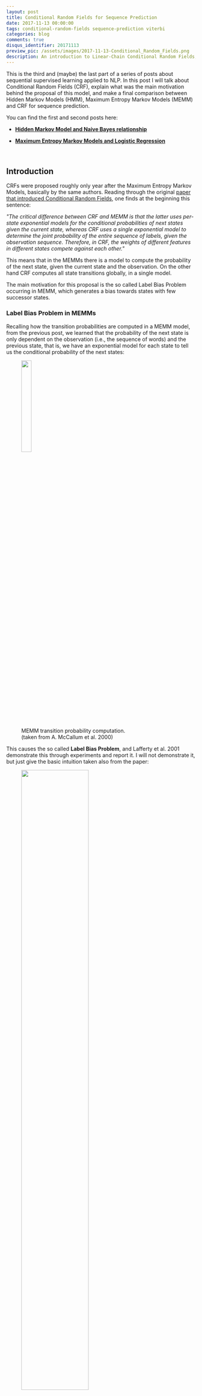 ```yaml
---
layout: post
title: Conditional Random Fields for Sequence Prediction
date: 2017-11-13 00:00:00
tags: conditional-random-fields sequence-prediction viterbi
categories: blog
comments: true
disqus_identifier: 20171113
preview_pic: /assets/images/2017-11-13-Conditional_Random_Fields.png
description: An introduction to Linear-Chain Conditional Random Fields, explaining what was the motivation behind it's proposal and making a comparison with two other sequence models, Hidden-Markov Model, and Maximum Entropy Markov Model.
---
```


This is the third and (maybe) the last part of a series of posts about sequential supervised learning applied to NLP. In this post I will talk about Conditional Random Fields (CRF), explain what was the main motivation behind the proposal of this model, and make a final comparison between Hidden Markov Models (HMM), Maximum Entropy Markov Models (MEMM) and CRF for sequence prediction.

You can find the first and second posts here:

* __[Hidden Markov Model and Naive Bayes relationship](../../../../../blog/2017/11/11/HHM_and_Naive_Bayes/)__

* __[Maximum Entropy Markov Models and Logistic Regression](../../../../../blog/2017/11/12/Maximum_Entropy_Markov_Model/)__

<br>

## __Introduction__

CRFs were proposed roughly only year after the Maximum Entropy Markov Models, basically by the same authors. Reading through the original [paper that introduced Conditional Random Fields](http://repository.upenn.edu/cgi/viewcontent.cgi?article=1162&context=cis_papers), one finds at the beginning this sentence:

_"The critical difference between CRF and MEMM is that the latter uses per-state exponential models for the conditional probabilities of next states given the current state, whereas CRF uses a single exponential model to determine the joint probability of the entire sequence of labels, given the observation sequence. Therefore, in CRF, the weights of different features in different states compete against each other."_

This means that in the MEMMs there is a model to compute the probability of the next state, given the current state and the observation. On the other hand CRF computes all state transitions globally, in a single model.

The main motivation for this proposal is the so called Label Bias Problem occurring in MEMM, which generates a bias towards states with few successor states.

### __Label Bias Problem in MEMMs__

Recalling how the transition probabilities are computed in a MEMM model, from the previous post, we learned that the probability of the next state is only dependent on the observation (i.e., the sequence of words) and the previous state, that is, we have an exponential model for each state to tell us the conditional probability of the next states:

<figure>
  <img style="width: 25%; height: 25%" src="/assets/images/2017-11-13-HMM.png">
  <figcaption>MEMM transition probability computation. <br> (taken from A. McCallum et al. 2000)</figcaption>
</figure>

This causes the so called __Label Bias Problem__, and Lafferty et al. 2001 demonstrate this through experiments and report it. I will not demonstrate it, but just give the basic intuition taken also from the paper:

<figure>
  <img style="width: 65%; height: 65%" src="/assets/images/2017-11-13-Label_Bias_Problem.png">
  <figcaption>Label Bias Problem. <br> (taken from Lafferty et al. 2001)</figcaption>
</figure>

Given the observation sequence: ___r_ _i_ _b___

_"In the first time step, r matches both transitions from the start state, so the probability mass gets distributed roughly equally among those two transitions. Next we observe i. Both states 1 and 4 have only one outgoing transition. State 1 has seen this observation often in training, state 4 has almost never seen this observation; but like state 1, state 4 has no choice but to pass all its mass to its single outgoing transition, since it is not generating the observation, only conditioning on it. Thus, states with a single outgoing transition effectively ignore their observations."_

_[...]_

_"the top path and the bottom path will be about equally likely, independently of the observation sequence. If one of the two words is slightly more common in the training set, the transitions out of the start state will slightly prefer its corresponding transition, and that word’s state sequence will always win."_

* Transitions from a given state are competing against each other only.

* Per state normalization, i.e. sum of transition probability for any state has to sum to 1.

* MEMM are normalized locally over each observation where the transitions going out from a state compete only against each other, as opposed to all the other transitions in the model.

* States with a single outgoing transition effectively ignore their observations.

* Causes bias: states with fewer arcs are preferred.

The idea of CRF is to drop this local per state normalization, and replace it by a global per sequence normalisation.

So, how dow we formalise this global normalisation? I will try to explain it in the sections that follow.

<br>

---

### __Undirected Graphical Models__

A Conditional Random Field can be seen as an undirected graphical model, or Markov Random Field, globally conditioned on $$X$$, the random variable representing observation sequence.

[Lafferty et al. 2001](http://repository.upenn.edu/cgi/viewcontent.cgi?article=1162&context=cis_papers) define a Conditional Random Field as:

* $$X$$ is a random variable over data sequences to be labeled, and $$Y$$ is a random variable over corresponding label sequences.

* The random variables $$X$$ and $$Y$$ are jointly distributed, but in a discriminative framework we construct a conditional model $$p(Y \mid X)$$ from paired observation and label sequences:

Let $$G = (V , E)$$ be a graph such that $$Y = (Y_{v})\  \ v \in V$$, so that $$Y$$ is indexed by the vertices of $$G$$.

$$(X, Y)$$ is a conditional random field when each of the random variables $$Y_{v}$$, conditioned on $$X$$, obey the Markov property with respect to the graph:

$$P(Y_{v} \mid X, Y_{w}, w \neq v) = P(Y_{v} \mid X, Y_{w}, w \sim v)$$

where $$w \sim v$$ means that $$w$$ and $$v$$ are neighbours in G. Thus, a CRF is a random field globally conditioned on the observation $$X$$. This goes already in the direction of what the MEMM doesn't give us, states globally conditioned on the observation.

This graph may have an arbitrary structure as long as it represents the label sequences being modelled, this is also called general Conditional Random Fields.

However the simplest and most common graph structured in NLP, which is the one used to model sequences is the one in which the nodes corresponding to elements of $$Y$$ form a simple first-order chain, as illustrated in the figure below:

<figure>
  <img style="width: 45%; height: 55%" src="/assets/images/2017-11-13-Conditional_Random_Fields.png">
  <figcaption>Chain-strucutred CRFs globally conditioned on X.
  <br> (taken from Hanna Wallach 2004)</figcaption>
</figure>

This is also called linear-chain conditional random fields, which is the type of CRF on which the rest of this post will focus.

### __Linear-chain CRFs__

Let $$\bar{x}$$ is a sequence of words and $$\bar{y}$$ a corresponding sequence of $$n$$ tags:

$$
P(\bar{y} \mid \bar{x}; \bar{w}) = \frac{\exp(\bar{w} \cdot F(\bar{x},\bar{y}))}{\sum\limits_{\bar{y}' \in Y} \exp(\bar{w} \cdot F(\bar{x},\bar{y}'))}
$$

This can been seen as another log-linear model, but "giant" in the sense that:

* The space of possible values for $$\bar{y}$$, i.e., $$Y^{n}$$, is huge, where $$n$$ is the since of the sequence.
* The normalisation constant involves a sum over the set $$Y^{n}$$.

$$F$$ will represent a global feature vector defined by a set of feature functions $$f_{1},...,f_{d}$$, where each feature function $$f_{j}$$ can analyse the whole $$\bar{x}$$ sequence, the current $$y_{i}$$ and previous $$y_{i-1}$$ positions in the $$\bar{y}$$ labels sequence, and the current position $$i$$ in the sentence:

$$F (\bar{x},\bar{y}) = \sum\limits_{i} f(y_{i-1}, y_{i}, \bar{x}, i)$$

we can defined an arbitrary number of feature functions. The _k_’th global feature is then computed by summing the $$f_{k}$$ over all the $$n$$ different state transitions $$\bar{y}$$. In this way we have a "global" feature vector that maps the entire sequence: $$F(\bar{x}, \bar{y}) \in {\rm I\!R}^{d}$$.

Thus, the full expanded linear-chain CRF equation is:

<figure>
  <img style="width: 80%; height: 80%" src="/assets/images/2017-11-13-CRF_Equation.png">
  <figcaption> Linear-Chain Conditional Random Field. <br> (taken from Sameer Maskey slides)</figcaption>
</figure>

Having the framework defined by the equation above we now analyse how to perform two operations: parameter estimation and sequence prediction.

### __Inference__

Inference with a linear-chain CRF resolves to computing the $$\bar{y}$$ sequence that maximizes the following equation:

$$
\hat{\bar{y}} = \underset{\bar{y}}{\arg\max}\ P(\bar{y} \mid \bar{x}; \bar{w}) = \frac{\exp(\bar{w} \cdot F(\bar{x},\bar{y}))}{\sum\limits_{\bar{y}' \in Y} \exp(\bar{w} \cdot F(\bar{x},\bar{y}'))}
$$


We want to try all possible $$\bar{y}$$ sequences computing for each one the probability of "fitting" the observation $$\bar{x}$$ with feature weights $$\bar{w}$$. If we just want the score for a particular labelling sequence $$\bar{y}$$, we can ignore the exponential inside the numerator, and the denominator:

$$\hat{\bar{y}} = \underset{\bar{y}}{\arg\max}\ P(\bar{y} \mid \bar{x}; w) = \sum\limits_{j} \bar{w}\  F(\bar{x},\bar{y})$$


then, we replace $$F(\bar{x},\bar{y})$$ by it's definition:

$$\hat{\bar{y}} = \underset{\bar{y}}{\arg\max}\ \sum\limits_{i} \bar{w}\ f (y_{i-1}, y_{i}, \bar{x}, i)$$


Each transition from state $$y_{i-1}$$ to state $$y_{i}$$ has an associated score:

$$\bar{w}\ f(y_{i-1}, y_{i}, \bar{x}, i)$$

Since we took the $$\exp$$ out, this score could be positive or negative, intuitively, this score will be relatively high if the state transition is plausible, relatively low if this transition is implausible.

The decoding problem is then to find an entire sequence of states such that the sum of the transition scores is maximized. We can again solve this problem using a variant of the Viterbi algorithm, in a very similar way to the decoding algorithm for HMMs or MEMMs.

---

The denominator, also called the partition function:

$$ Z(\bar{x},w)= {\sum\limits_{\bar{y}' \in Y} \exp(\sum\limits_{j} w_{j} F_{j}(\bar{x},\bar{y}'))}$$

is useful to compute a marginal probability. For example, this is useful for measuring the model's confidence in it's predicted labeling over a segment of input. This marginal probability can be computed efficiently using the forward-backward algorithm. See the references section for demonstrations on how
this is achieved.

### __Parameter Estimation__

We also need to find the $$\bar{w}$$ parameters that best fit the training data, a given a set of labelled sentences:

$$\{(\bar{x}_{1}, \bar{y}_{1}), \ldots , (\bar{x}_{m}, \bar{y}_{m})\}$$

where each pair $$(\bar{x}_{i}, \bar{y}_{i})$$ is a sentence with the corresponding word labels annotated. To find the $$\bar{w}$$ parameters that best fit the data we need to
maximize the conditional likelihood of the training data:

$$L(\bar{w}) = \sum\limits_{i=1}^{m} \log p( \bar{x}_{1} | \bar{y}_{1}, \bar{w} )$$

the parameter estimates are computed as:

$$\bar{w}^* = \underset{\bar{w}\ \in {\rm \ I\!R}^{d}} {\arg\max}\ \sum\limits_{i=1}^{m} \log p( \bar{x}_{i} | \bar{y}_{i}, \bar{w}) - \frac{\lambda}{2} \| \bar{w} \| ^{2}$$

where $$\frac{\lambda}{2} \| \bar{w} \| ^{2}$$ is an L2 regularization term.

The standard approach to finding $$\bar{w}^* $$ is to compute the gradient of the objective function, and use the gradient in an optimization algorithm like L-BFGS.

<br>

---

### __Wrapping up: HMM vs. MEMM vs. CRF__

It is now helpful to look at the three sequence prediction models, and compared them. The figure bellow shows the graphical representation for the Hidden Markov Model, the Maximum Entropy Markov Model and the Conditional Random Fields.

<figure>
  <img style="width: 95%; height: 95%" src="/assets/images/2017-11-13-HMM-MEMM-CRF.png">
  <figcaption> Graph representation of HMM, MEMM and CRF. <br> (taken from Lafferty et al. 2001)</figcaption>
</figure>

* __Hidden Markov Models__:

$$P(\bar{y}, \bar{x}) = \prod\limits_{i=1}^{|\bar{y}|} P(y_{i} \mid y_{i-1}) \cdot P(x_{i} \mid y_{i})$$

<br>

* __Maximum Entropy Markov Models__:

$$P(\bar{y}, \bar{x}) = \prod\limits_{i=1}^{|\bar{y}|} P(y_{i} \mid y_{i-1}, x_{i}) = \prod\limits_{i=1}^{|\bar{y}|} \frac{1}{Z(x,y_{i-1})}\  \exp\bigg( \sum_{j=1}^{N} w_{j} \cdot f_{j}(x,y_{i-1}) \bigg)$$

<br>

* __Conditional Random Fields__:

$$
P(\bar{y} \mid \bar{x}, \bar{w}) = \frac{\exp(\bar{w} \cdot F(\bar{x},\bar{y}))}{\sum\limits_{\bar{y}' \in Y} \exp(\bar{w} \cdot F(\bar{x},\bar{y}'))}
$$

<br>

### __CRF Important Observations__

* MEMMs are normalized locally over each observation, and hence suffer from the Label Bias problem, where the transitions going out from a state compete only against each other, as opposed to all the other transitions in the model.

* CRFs avoid the label bias problem a weakness exhibited by Maximum Entropy Markov Models (MEMM). The big difference between MEMM and CRF is that MEMM is locally renormalized and suffers from the label bias problem, while CRFs are globally re-normalized.

* The inference algorithm in CRF is again based on Viterbi algorithm.

* Output transition and observation probabilities are not modelled separately.

* Output transition dependent on the state and the observation as one conditional probability.




## __Software Packages__

* [python-crfsuite](https://github.com/scrapinghub/python-crfsuite): is a python binding for [CRFsuite](https://github.com/chokkan/crfsuite) which is a fast implementation of Conditional Random Fields written in C++.

* [CRF++: Yet Another CRF toolkit](https://taku910.github.io/crfpp/): is a popular implementation in C++ but as far as I know there are no python bindings.

* [MALLET](http://mallet.cs.umass.edu/):includes implementations of widely used sequence algorithms including hidden Markov models (HMMs) and linear chain conditional random fields (CRFs), it's written in Java.

* [FlexCRFs](http://flexcrfs.sourceforge.net/) supports both first-order and second-order Markov CRFs, it's written in C/C++ using STL library.

* [python-wapiti](https://github.com/adsva/python-wapiti) is a python wrapper for [wapiti](http://wapiti.limsi.fr), a sequence labeling tool with support for maxent models, maximum entropy Markov models and linear-chain CRF.

## __References__

* ["Conditional Random Fields: Probabilistic Models for Segmenting and Labeling Sequence Data"](http://repository.upenn.edu/cgi/viewcontent.cgi?article=1162&context=cis_papers)

* ["Log-linear models and Conditional Random Fields". Notes for a tutorial at CIKM’08 by Charles Elkan. October 20, 2008"](https://pdfs.semanticscholar.org/5f5c/171b07540cf739485967cab50fc00dd26ae1.pdf)

* [Video: tutorial at CIKM’08 by Charles Elkan](http://videolectures.net/cikm08_elkan_llmacrf/?q=conditional%20random%20fields)

* ["Conditional Random Fields: An Introduction". Hanna M. Wallach, February 24, 2004. University of Pennsylvania CIS Technical Report MS-CIS-04-21](http://dirichlet.net/pdf/wallach04conditional.pdf)

* ["Statistical NLP for the Web Log Linear Models, MEMM, Conditional Random Fields" class by Sameer Maskey](http://www.cs.columbia.edu/~smaskey/CS6998-0412/slides/week13_statnlp_web.pdf)

* ["Log-Linear Models, MEMMs, and CRFs". Michael Collins](http://www.cs.columbia.edu/~mcollins/crf.pdf)

* ["An Introduction to Conditional Random Fields" Sutton, Charles; McCallum, Andrew (2010)](https://arxiv.org/pdf/1011.4088v1.pdf)

## __Acknowledgments__

The writing of this post is also the outcome of many discussions and white board sessions I had together with [Tobias Sterbak](https://twitter.com/tobias_sterbak) and [Sebastian Mika](https://www.linkedin.com/in/sebastianmika/).

## __Related posts__

 * __[Hidden Markov Model and Naive Bayes relationship](../../../../../blog/2017/11/11/HHM_and_Naive_Bayes/)__

 * __[Maximum Entropy Markov Models and Logistic Regression](../../../../../blog/2017/11/12/Maximum_Entropy_Markov_Model/)__

 * __[StanfordNER - training a new model and deploying a web service](../../../../../blog/2018/01/23/StanfordNER/)__